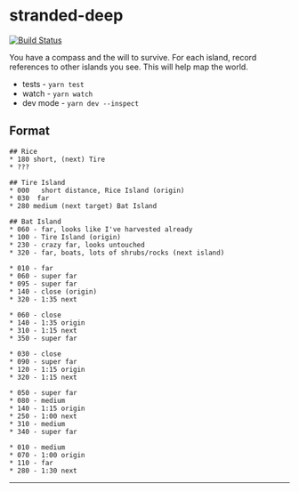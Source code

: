 # stranded-deep

[![Build Status](https://app.travis-ci.com/reergymerej/stranded-deep.svg?branch=master)](https://app.travis-ci.com/reergymerej/stranded-deep)

You have a compass and the will to survive.  For each island, record references
to other islands you see.  This will help map the world.

* tests - `yarn test`
* watch - `yarn watch`
* dev mode - `yarn dev --inspect`

## Format

    ## Rice
    * 180 short, (next) Tire
    * ???

    ## Tire Island
    * 000   short distance, Rice Island (origin)
    * 030  far
    * 280 medium (next target) Bat Island

    ## Bat Island
    * 060 - far, looks like I've harvested already
    * 100 - Tire Island (origin)
    * 230 - crazy far, looks untouched
    * 320 - far, boats, lots of shrubs/rocks (next island)

    * 010 - far
    * 060 - super far
    * 095 - super far
    * 140 - close (origin)
    * 320 - 1:35 next

    * 060 - close
    * 140 - 1:35 origin
    * 310 - 1:15 next
    * 350 - super far

    * 030 - close
    * 090 - super far
    * 120 - 1:15 origin
    * 320 - 1:15 next

    * 050 - super far
    * 080 - medium
    * 140 - 1:15 origin
    * 250 - 1:00 next
    * 310 - medium
    * 340 - super far

    * 010 - medium
    * 070 - 1:00 origin
    * 110 - far
    * 280 - 1:30 next
--------------------------------------------------------------------------------



